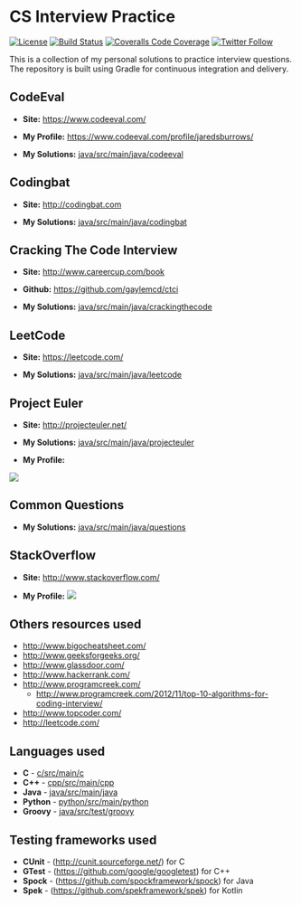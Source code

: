# CS Interview Practice

[![License](https://img.shields.io/badge/License-Apache%202.0-blue.svg)](http://www.apache.org/licenses/LICENSE-2.0)
[![Build Status](https://travis-ci.org/jaredsburrows/cs-interview-questions.svg?branch=master)](https://travis-ci.org/jaredsburrows/cs-interview-questions)
[![Coveralls Code Coverage](https://img.shields.io/coveralls/jaredsburrows/cs-interview-questions/master.svg?label=Code%20Coverage)](https://coveralls.io/github/jaredsburrows/cs-interview-questions?branch=master)
[![Twitter Follow](https://img.shields.io/twitter/follow/jaredsburrows.svg?style=social)](https://twitter.com/jaredsburrows)

This is a collection of my personal solutions to practice interview questions. The repository is built using Gradle for continuous integration and delivery.

## CodeEval

 - **Site:** https://www.codeeval.com/

 - **My Profile:** https://www.codeeval.com/profile/jaredsburrows/

 - **My Solutions:** [java/src/main/java/codeeval](java/src/main/java/codeeval)



## Codingbat

 - **Site:** http://codingbat.com

 - **My Solutions:** [java/src/main/java/codingbat](java/src/main/java/codingbat)



## Cracking The Code Interview

 - **Site:** http://www.careercup.com/book

 - **Github:** https://github.com/gaylemcd/ctci

 - **My Solutions:** [java/src/main/java/crackingthecode](java/src/main/java/crackingthecode)



## LeetCode

 - **Site:** https://leetcode.com/

 - **My Solutions:** [java/src/main/java/leetcode](java/src/main/java/leetcode)



## Project Euler

 - **Site:** http://projecteuler.net/

 - **My Solutions:** [java/src/main/java/projecteuler](java/src/main/java/projecteuler)

 - **My Profile:**
<img src="https://projecteuler.net/profile/jaredsburrows.png">



## Common Questions

- **My Solutions:** [java/src/main/java/questions](java/src/main/java/questions)



## StackOverflow

- **Site:** http://www.stackoverflow.com/

- **My Profile:**
<a href="http://stackexchange.com/users/918082"><img src="http://stackexchange.com/users/flair/918082.png"></a>



## Others resources used
 - http://www.bigocheatsheet.com/
 - http://www.geeksforgeeks.org/
 - http://www.glassdoor.com/
 - http://www.hackerrank.com/
 - http://www.programcreek.com/
   - http://www.programcreek.com/2012/11/top-10-algorithms-for-coding-interview/
 - http://www.topcoder.com/
 - http://leetcode.com/

## Languages used
 - **C** - [c/src/main/c](c/src/main/c)
 - **C++** - [cpp/src/main/cpp](cpp/src/main/cpp)
 - **Java** - [java/src/main/java](java/src/main/java)
 - **Python** - [python/src/main/python](python/src/main/python)
 - **Groovy** - [java/src/test/groovy](java/src/test/groovy)

## Testing frameworks used
 - **CUnit** - (http://cunit.sourceforge.net/) for C
 - **GTest** - (https://github.com/google/googletest) for C++
 - **Spock** - (https://github.com/spockframework/spock) for Java
 - **Spek**  - (https://github.com/spekframework/spek) for Kotlin
